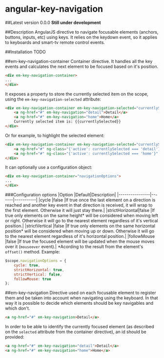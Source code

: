 angular-key-navigation
======================
##Latest version
0.0.0
**Still under development**

##Description
AngularJS directive to navigate focusable elements (anchors, buttons, inputs, etc) using keys.
It relies on the keydown event, so it applies to keyboards and smart-tv remote control events.

##Installation
TODO

##em-key-navigation-container
Container directive. It handles all the key events and calculates the next element to be focused based on it's position.
```HTML
<div em-key-navigation-container>
...
</div>
```
It exposes a property to store the currently selected item on the scope, using the `em-key-navigation-selected` attribute:
```HTML
<div em-key-navigation-container em-key-navigation-selected="currentlySelected">
	<a ng-href="#" em-key-navigation="detail">Detail</a>
	<a ng-href="#" em-key-navigation="home">Home</a>
	Currently selected item is: {{currentlySelected}}
</div>
```
Or for example, to highlight the selected element:
```HTML
<div em-key-navigation-container em-key-navigation-selected="currentlySelected">
	<a ng-href="#" ng-class="{'active': currentlySelected === 'detail'}" em-key-navigation="detail">Detail</a>
	<a ng-href="#" ng-class="{'active': currentlySelected === 'home'}" em-key-navigation="home">Home</a>
</div>
```
It can optionally use a configuration object:
```HTML
<div em-key-navigation-container="navigationOptions">
...
</div>
```

###Configuration options
|Option          |Default|Description|
|----------------|-------|-----------|
|cycle           |false  |If true once the last element on a direction is reached and another key event in that direction is received, it will wrap to the first element. Otherwise it will just stay there.|
|strictHorizontal|false  |If true only elements on the same height* will be considered when moving left or right. Otherwise it will go to the nearest element regardless of it's vertical position.|
|strictVertical  |false  |If true only elements on the same horizontal position* will be considered when moving up or down. Otherwise it will go to the nearest element regardless of it's horizontal position.|
|followMouse     |false  |If true the focused element will be updated when the mouse moves over it (`mouseover` event).|
*Acording to the result from the element's `offset()` method.
Example:
```JavaScript
$scope.navigationOptions = {
	cycle: true,
	strictHorizontal: true,
	strictVertical: false,
	followMouse: true
};
```
##em-key-navigation
Directive used on each focusable element to register them and be taken into account when navigating using the keyboard. In that way it is possible to decide which elements should be key navigables and which don't.
```HTML
<a ng-href="#" em-key-navigation>Detail</a>
```
In order to be able to identify the currently focused element (as described on the `selected` attribute from the container directive), an id should be provided:
```HTML
<a ng-href="#" em-key-navigation="detail">Detail</a>
<a ng-href="#" em-key-navigation="home">Home</a>
```
